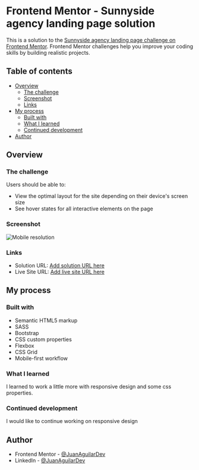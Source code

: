 # Frontend Mentor - Sunnyside agency landing page solution

This is a solution to the [Sunnyside agency landing page challenge on Frontend Mentor](https://www.frontendmentor.io/challenges/sunnyside-agency-landing-page-7yVs3B6ef). Frontend Mentor challenges help you improve your coding skills by building realistic projects.

## Table of contents

- [Overview](#overview)
  - [The challenge](#the-challenge)
  - [Screenshot](#screenshot)
  - [Links](#links)
- [My process](#my-process)
  - [Built with](#built-with)
  - [What I learned](#what-i-learned)
  - [Continued development](#continued-development)
- [Author](#author)

## Overview

### The challenge

Users should be able to:

- View the optimal layout for the site depending on their device's screen size
- See hover states for all interactive elements on the page

### Screenshot

![Mobile resolution](.sc/sc.png)

### Links

- Solution URL: [Add solution URL here](https://www.frontendmentor.io/challenges/sunnyside-agency-landing-page-7yVs3B6ef/hub/sunnyside-agency-landing-page-solution-html-css-sass-Tlc_Jh0Nht)
- Live Site URL: [Add live site URL here](https://tubular-brioche-b17c15.netlify.app/#services)

## My process

### Built with

- Semantic HTML5 markup
- SASS
- Bootstrap
- CSS custom properties
- Flexbox
- CSS Grid
- Mobile-first workflow

### What I learned

I learned to work a little more with responsive design and some css properties.

### Continued development

I would like to continue working on responsive design

## Author

- Frontend Mentor - [@JuanAguilarDev](https://www.frontendmentor.io/profile/JuanAguilarDev)
- LinkedIn - [@JuanAguilarDev](https://www.linkedin.com/in/juan-manuel-aguilar-garrido-a343141bb/)
